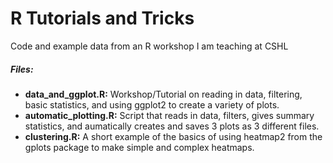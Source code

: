 # R Tutorials and Tricks
Code and example data from an R workshop I am teaching at CSHL
##### Files:
* **data_and_ggplot.R:** Workshop/Tutorial on reading in data, filtering, basic statistics, and using ggplot2 to create a variety of plots. 
* **automatic_plotting.R:** Script that reads in data, filters, gives summary statistics, and aumatically creates and saves 3 plots as 3 different files. 
* **clustering.R:** A short example of the basics of using heatmap2 from the gplots package to make simple and complex heatmaps. 


